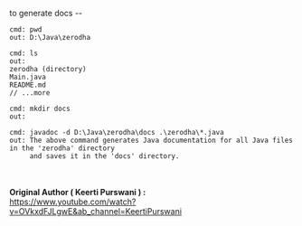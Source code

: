 to generate docs --<br>
```
cmd: pwd
out: D:\Java\zerodha

cmd: ls
out:
zerodha (directory)
Main.java
README.md
// ...more

cmd: mkdir docs
out:

cmd: javadoc -d D:\Java\zerodha\docs .\zerodha\*.java
out: The above command generates Java documentation for all Java files in the 'zerodha' directory 
     and saves it in the 'docs' directory.
```

<br><br>
<b>Original Author ( Keerti Purswani ) :<br></b> <a>https://www.youtube.com/watch?v=OVkxdFJLgwE&ab_channel=KeertiPurswani</a>
